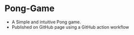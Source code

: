 # Pong-Game
- A Simple and intuitive Pong game.
- Published on GitHub page using a GitHub action workflow